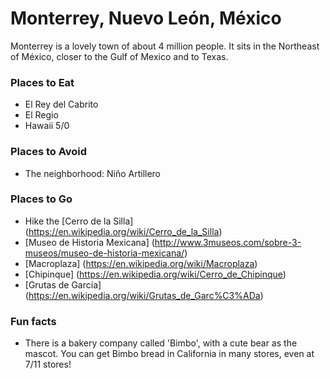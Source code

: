 # Monterrey, Nuevo León, México

Monterrey is a lovely town of about 4 million people. It sits in the Northeast of México, closer to the Gulf of Mexico and to Texas.

### Places to Eat
- El Rey del Cabrito
- El Regio
- Hawaii 5/0

### Places to Avoid
- The neighborhood: Niño Artillero

### Places to Go
- Hike the [Cerro de la Silla] (https://en.wikipedia.org/wiki/Cerro_de_la_Silla)
- [Museo de Historia Mexicana] (http://www.3museos.com/sobre-3-museos/museo-de-historia-mexicana/)
- [Macroplaza] (https://en.wikipedia.org/wiki/Macroplaza)
- [Chipinque] (https://en.wikipedia.org/wiki/Cerro_de_Chipinque)
- [Grutas de García] (https://en.wikipedia.org/wiki/Grutas_de_Garc%C3%ADa)

### Fun facts
- There is a bakery company called 'Bimbo', with a cute bear as the mascot. You can get Bimbo bread in California in many stores, even at 7/11 stores!
